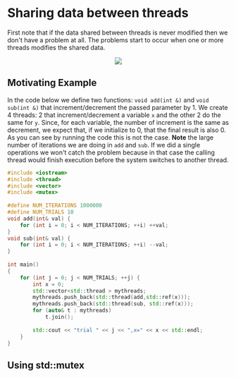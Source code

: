#  Sharing data between threads
  
  
First note that if the data shared between threads is never modified then we don't have a problem at all. The problems start to occur when one or more threads modifies the shared data.
<p align="center"><img src="https://latex.codecogs.com/gif.latex?&#x5C;sqrt(&#x5C;pi)"/></p>  
  
  
##  Motivating Example
  
  
In the code below we define two functions: ```void add(int &)``` and ```void sub(int &)``` that increment/decrement the passed parameter by 1.
We create 4 threads: 2 that increment/decrement a variable ```x``` and the other 2 do the same for ```y```.
Since, for each variable, the number of increment is the same as decrement, we expect that, if we initialize to 0, that the final result is also 0. As you can see by running the code this is not the case. __Note__ the large number of iterations we are doing in ```add``` and ```sub```. If we did a single operations we won't catch the problem 
because in that case the calling thread would finish execution before the system switches to another thread.
  
```cpp
#include <iostream>
#include <thread>
#include <vector>
#include <mutex>
  
#define NUM_ITERATIONS 1000000
#define NUM_TRIALS 10
void add(int& val) {
    for (int i = 0; i < NUM_ITERATIONS; ++i) ++val;
}
void sub(int& val) {
    for (int i = 0; i < NUM_ITERATIONS; ++i) --val;
}
  
int main()
{
    for (int j = 0; j < NUM_TRIALS; ++j) {
        int x = 0;
        std::vector<std::thread > mythreads;
        mythreads.push_back(std::thread(add,std::ref(x)));
        mythreads.push_back(std::thread(sub, std::ref(x)));
        for (auto& t : mythreads)
            t.join();
  
        std::cout << "trial " << j << ",x=" << x << std::endl;
    }
}
```
##  Using std::mutex
  
  
  
